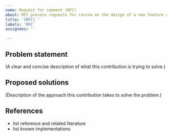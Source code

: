 ```yaml
---
name: Request for comment (RFC)
about: RFC process requests for review on the design of a new feature or bug fix that involves more efforts.
title: '[RFC] '
labels: 'RFC'
assignees: ''

---
```


## Problem statement
(A clear and concise description of what this contribution is trying to solve.)

## Proposed solutions
(Description of the approach this contribution takes to solve the problem.)

## References
- list reference and related literature
- list known implementations

